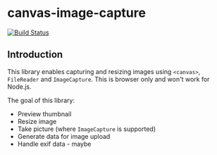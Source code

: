 # canvas-image-capture

[![Build Status](https://travis-ci.org/aks427/canvas-image-capture.svg?branch=master)](https://travis-ci.org/aks427/canvas-image-capture)

## Introduction

This library enables capturing and resizing images using `<canvas>`, `FileReader` and `ImageCapture`. This is browser only and won't work for Node.js.

The goal of this library:
* Preview thumbnail
* Resize image
* Take picture (where `ImageCapture` is supported)
* Generate data for image upload
* Handle exif data - maybe
